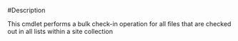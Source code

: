 #Description

This cmdlet performs a bulk check-in operation for all files that are checked out in all lists within a site collection